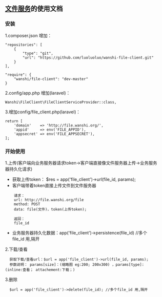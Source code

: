 ## <a href="https://github.com/luoluoluo/file.wanshi.org">文件服务</a>的使用文档

### 安装

1.composer.json 增加：

```
"repositories": [
    {
        "type": "git",
        "url": "https://github.com/luoluoluo/wanshi-file-client.git"
    }
],

"require": {
    "wanshi/file-client": "dev-master"
}
```

2.config/app.php 增加(laravel)：

```
Wanshi\FileClient\FileClientServiceProvider::class,
```

3.增加config/file_client.php(laravel)：

```
return [
    'domain'    => 'http://file.wanshi.org/',
    'appid'     => env('FILE_APPID'),
    'appsecret' => env('FILE_APPSECRET'),
];
```

### 开始使用

1.上传(客户端向业务服务器请求token->客户端直接像文件服务器上传->业务服务器持久化请求)

* 获取上传token： $res = app('file_client')->url(file_id, params);
* 客户端带着token直接上传文件到文件服务器

```
    请求：
    url: http://file.wanshi.org/file
    method: POST
    data: file(文件)，token(上传token);

    返回：
    file_id
```

* 业务服务器持久化数据：app('file_client')->persistence(file_id) //多个file_id 用,隔开

2.下载/查看
```
  获取下载/查看url：$url = app('file_client')->url(file_id, params);
  参数说明： params[size]：(缩略图 eg:200; 200x300) ，params[type]: (inline:查看； attachement:下载；)
```
3.删除
```
  $url = app('file_client')->delete(file_id); //多个file_id 用,隔开
```
